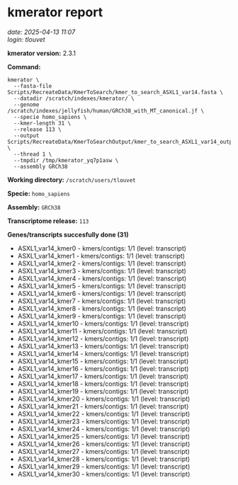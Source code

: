 # kmerator report
*date: 2025-04-13 11:07*  
*login: tlouvet*

**kmerator version:** 2.3.1

**Command:**

```
kmerator \
  --fasta-file Scripts/RecreateData/KmerToSearch/kmer_to_search_ASXL1_var14.fasta \
  --datadir /scratch/indexes/kmerator/ \
  --genome /scratch/indexes/jellyfish/human/GRCh38_with_MT_canonical.jf \
  --specie homo_sapiens \
  --kmer-length 31 \
  --release 113 \
  --output Scripts/RecreateData/KmerToSearchOutput/kmer_to_search_ASXL1_var14_output \
  --thread 1 \
  --tmpdir /tmp/kmerator_yq7p1asw \
  --assembly GRCh38
```

**Working directory:** `/scratch/users/tlouvet`

**Specie:** `homo_sapiens`

**Assembly:** `GRCh38`

**Transcriptome release:** `113`

**Genes/transcripts succesfully done (31)**

- ASXL1_var14_kmer0 - kmers/contigs: 1/1 (level: transcript)
- ASXL1_var14_kmer1 - kmers/contigs: 1/1 (level: transcript)
- ASXL1_var14_kmer2 - kmers/contigs: 1/1 (level: transcript)
- ASXL1_var14_kmer3 - kmers/contigs: 1/1 (level: transcript)
- ASXL1_var14_kmer4 - kmers/contigs: 1/1 (level: transcript)
- ASXL1_var14_kmer5 - kmers/contigs: 1/1 (level: transcript)
- ASXL1_var14_kmer6 - kmers/contigs: 1/1 (level: transcript)
- ASXL1_var14_kmer7 - kmers/contigs: 1/1 (level: transcript)
- ASXL1_var14_kmer8 - kmers/contigs: 1/1 (level: transcript)
- ASXL1_var14_kmer9 - kmers/contigs: 1/1 (level: transcript)
- ASXL1_var14_kmer10 - kmers/contigs: 1/1 (level: transcript)
- ASXL1_var14_kmer11 - kmers/contigs: 1/1 (level: transcript)
- ASXL1_var14_kmer12 - kmers/contigs: 1/1 (level: transcript)
- ASXL1_var14_kmer13 - kmers/contigs: 1/1 (level: transcript)
- ASXL1_var14_kmer14 - kmers/contigs: 1/1 (level: transcript)
- ASXL1_var14_kmer15 - kmers/contigs: 1/1 (level: transcript)
- ASXL1_var14_kmer16 - kmers/contigs: 1/1 (level: transcript)
- ASXL1_var14_kmer17 - kmers/contigs: 1/1 (level: transcript)
- ASXL1_var14_kmer18 - kmers/contigs: 1/1 (level: transcript)
- ASXL1_var14_kmer19 - kmers/contigs: 1/1 (level: transcript)
- ASXL1_var14_kmer20 - kmers/contigs: 1/1 (level: transcript)
- ASXL1_var14_kmer21 - kmers/contigs: 1/1 (level: transcript)
- ASXL1_var14_kmer22 - kmers/contigs: 1/1 (level: transcript)
- ASXL1_var14_kmer23 - kmers/contigs: 1/1 (level: transcript)
- ASXL1_var14_kmer24 - kmers/contigs: 1/1 (level: transcript)
- ASXL1_var14_kmer25 - kmers/contigs: 1/1 (level: transcript)
- ASXL1_var14_kmer26 - kmers/contigs: 1/1 (level: transcript)
- ASXL1_var14_kmer27 - kmers/contigs: 1/1 (level: transcript)
- ASXL1_var14_kmer28 - kmers/contigs: 1/1 (level: transcript)
- ASXL1_var14_kmer29 - kmers/contigs: 1/1 (level: transcript)
- ASXL1_var14_kmer30 - kmers/contigs: 1/1 (level: transcript)

